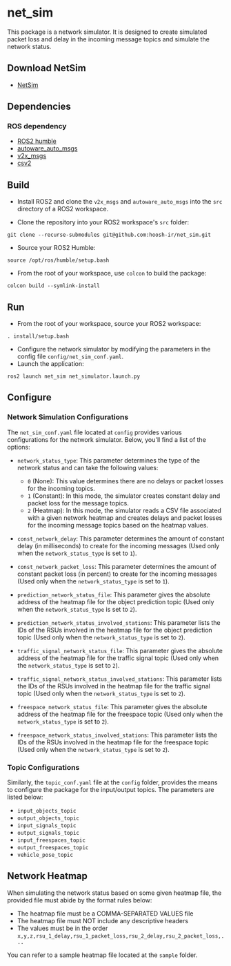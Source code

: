 # net_sim

This package is a network simulator. It is designed to create simulated packet loss and delay in the incoming message topics and simulate the network status.
## Download NetSim
- [NetSim](https://drive.google.com/file/d/1tKNGgSLNZQis8rrmpWv3sMu6EuH_Lxra/view?usp=drive_link)

## Dependencies

### ROS dependency

- [ROS2 humble](https://docs.ros.org/en/humble/)
- [autoware_auto_msgs](https://github.com/tier4/autoware_auto_msgs)
- [v2x_msgs](https://drive.google.com/file/d/1DFmr8T9k_tHY_9cgSxPmSqWQ43SQW-nX/view?usp=drive_link)
- [csv2](https://github.com/p-ranav/csv2)

## Build

- Install ROS2 and clone the `v2x_msgs` and `autoware_auto_msgs` into the `src` directory of a ROS2 workspace.

- Clone the repository into your ROS2 workspace's `src` folder:
```console
git clone --recurse-submodules git@github.com:hoosh-ir/net_sim.git
```
- Source your ROS2 Humble:
```console
source /opt/ros/humble/setup.bash
```
- From the root of your workspace, use `colcon` to build the package:
```console
colcon build --symlink-install
```

## Run

- From the root of your workspace, source your ROS2 workspace:
```console
. install/setup.bash
```
- Configure the network simulator by modifying the parameters in the config file `config/net_sim_conf.yaml`.
- Launch the application:
```console
ros2 launch net_sim net_simulator.launch.py
```

## Configure

### Network Simulation Configurations

The `net_sim_conf.yaml` file located at `config` provides various configurations for the network simulator. Below, you'll find a list of the options:

- `network_status_type`: This parameter determines the type of the network status and can take the following values:
    - `0` (None): This value determines there are no delays or packet losses for the incoming topics.
    - `1` (Constant): In this mode, the simulator creates constant delay and packet loss for the message topics.
    - `2` (Heatmap): In this mode, the simulator reads a CSV file associated with a given network heatmap and creates delays and packet losses for the incoming message topics based on the heatmap values.

- `const_network_delay`: This parameter determines the amount of constant delay (in milliseconds) to create for the incoming messages (Used only when the `network_status_type` is set to `1`).

- `const_network_packet_loss`: This parameter determines the amount of constant packet loss (in percent) to create for the incoming messages (Used only when the `network_status_type` is set to `1`).

- `prediction_network_status_file`: This parameter gives the absolute address of the heatmap file for the object prediction topic (Used only when the `network_status_type` is set to `2`).

- `prediction_network_status_involved_stations`: This parameter lists the IDs of the RSUs involved in the heatmap file for the object prediction topic (Used only when the `network_status_type` is set to `2`).

- `traffic_signal_network_status_file`: This parameter gives the absolute address of the heatmap file for the traffic signal topic (Used only when the `network_status_type` is set to `2`).

- `traffic_signal_network_status_involved_stations`: This parameter lists the IDs of the RSUs involved in the heatmap file for the traffic signal topic (Used only when the `network_status_type` is set to `2`).

- `freespace_network_status_file`: This parameter gives the absolute address of the heatmap file for the freespace topic (Used only when the `network_status_type` is set to `2`).

- `freespace_network_status_involved_stations`: This parameter lists the IDs of the RSUs involved in the heatmap file for the freespace topic (Used only when the `network_status_type` is set to `2`).

### Topic Configurations

Similarly, the `topic_conf.yaml` file at the `config` folder, provides the means to configure the package for the input/output topics. The parameters are listed below:

- `input_objects_topic`
- `output_objects_topic`
- `input_signals_topic`
- `output_signals_topic`
- `input_freespaces_topic`
- `output_freespaces_topic`
- `vehicle_pose_topic`

## Network Heatmap

When simulating the network status based on some given heatmap file, the provided file must abide by the format rules below:

- The heatmap file must be a COMMA-SEPARATED VALUES file
- The heatmap file must NOT include any descriptive headers
- The values must be in the order `x,y,z,rsu_1_delay,rsu_1_packet_loss,rsu_2_delay,rsu_2_packet_loss,...`

You can refer to a sample heatmap file located at the `sample` folder.
